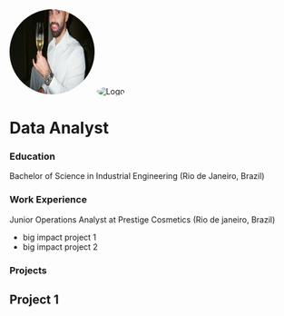 <img src="https://github.com/juliorodrigues97/portfolio/blob/main/assets/000095900004.jpg?raw=true" alt="Logo" style="border-radius: 50%; width: 150px; height: 150px;">
<style>
  .circular-logo {
    border-radius: 50%;
    width: 150px;
    height: 150px;
  }
</style>
<img src="assets/placeholder.txt" alt="Logo" class="circular-logo">


# Data Analyst

### Education
Bachelor of Science in Industrial Engineering (Rio de Janeiro, Brazil)

### Work Experience
Junior Operations Analyst at Prestige Cosmetics (Rio de janeiro, Brazil)
- big impact project 1
- big impact project 2

### Projects 
Project 1 
- 
